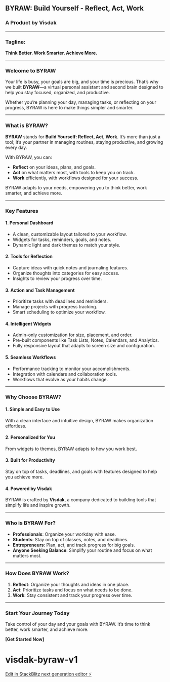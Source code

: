 ## **BYRAW: Build Yourself - Reflect, Act, Work**

### A Product by **Visdak**

---

### **Tagline:**

**Think Better. Work Smarter. Achieve More.**

---

### **Welcome to BYRAW**

Your life is busy, your goals are big, and your time is precious. That’s why we built **BYRAW**—a virtual personal assistant and second brain designed to help you stay focused, organized, and productive.

Whether you’re planning your day, managing tasks, or reflecting on your progress, BYRAW is here to make things simpler and smarter.

---

### **What is BYRAW?**

**BYRAW** stands for **Build Yourself: Reflect, Act, Work**. It’s more than just a tool; it’s your partner in managing routines, staying productive, and growing every day.

With BYRAW, you can:

- **Reflect** on your ideas, plans, and goals.
- **Act** on what matters most, with tools to keep you on track.
- **Work** efficiently, with workflows designed for your success.

BYRAW adapts to your needs, empowering you to think better, work smarter, and achieve more.

---

### **Key Features**

#### **1. Personal Dashboard**

- A clean, customizable layout tailored to your workflow.
- Widgets for tasks, reminders, goals, and notes.
- Dynamic light and dark themes to match your style.

#### **2. Tools for Reflection**

- Capture ideas with quick notes and journaling features.
- Organize thoughts into categories for easy access.
- Insights to review your progress over time.

#### **3. Action and Task Management**

- Prioritize tasks with deadlines and reminders.
- Manage projects with progress tracking.
- Smart scheduling to optimize your workflow.

#### **4. Intelligent Widgets**

- Admin-only customization for size, placement, and order.
- Pre-built components like Task Lists, Notes, Calendars, and Analytics.
- Fully responsive layout that adapts to screen size and configuration.

#### **5. Seamless Workflows**

- Performance tracking to monitor your accomplishments.
- Integration with calendars and collaboration tools.
- Workflows that evolve as your habits change.

---

### **Why Choose BYRAW?**

#### **1. Simple and Easy to Use**

With a clean interface and intuitive design, BYRAW makes organization effortless.

#### **2. Personalized for You**

From widgets to themes, BYRAW adapts to how you work best.

#### **3. Built for Productivity**

Stay on top of tasks, deadlines, and goals with features designed to help you achieve more.

#### **4. Powered by Visdak**

BYRAW is crafted by **Visdak**, a company dedicated to building tools that simplify life and inspire growth.

---

### **Who is BYRAW For?**

- **Professionals**: Organize your workday with ease.
- **Students**: Stay on top of classes, notes, and deadlines.
- **Entrepreneurs**: Plan, act, and track progress for big goals.
- **Anyone Seeking Balance**: Simplify your routine and focus on what matters most.

---

### **How Does BYRAW Work?**

1. **Reflect**: Organize your thoughts and ideas in one place.
2. **Act**: Prioritize tasks and focus on what needs to be done.
3. **Work**: Stay consistent and track your progress over time.

---

### **Start Your Journey Today**

Take control of your day and your goals with BYRAW. It’s time to think better, work smarter, and achieve more.

**[Get Started Now]**

# visdak-byraw-v1

[Edit in StackBlitz next generation editor ⚡️](https://stackblitz.com/~/github.com/mandula-abhilash/visdak-byraw-v1)

